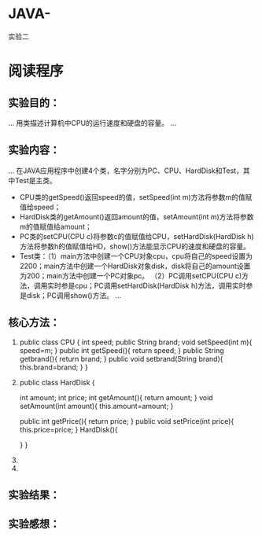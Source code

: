 # JAVA-
实验二
# 阅读程序
## 实验目的：
...
用类描述计算机中CPU的运行速度和硬盘的容量。
...
## 实验内容：
...
在JAVA应用程序中创建4个类，名字分别为PC、CPU、HardDisk和Test，其中Test是主类。
+ CPU类的getSpeed()返回speed的值，setSpeed(int m)方法将参数m的值赋值给speed；
+ HardDisk类的getAmount()返回amount的值，setAmount(int m)方法将参数m的值赋值给amount；
+ PC类的setCPU(CPU c)将参数c的值赋值给CPU，setHardDisk(HardDisk h)方法将参数h的值赋值给HD，show()方法能显示CPU的速度和硬盘的容量。
+ Test类：（1）main方法中创建一个CPU对象cpu，cpu将自己的speed设置为2200；main方法中创建一个HardDisk对象disk，disk将自己的amount设置为200；main方法中创建一个PC对象pc。
          （2）PC调用setCPU(CPU c)方法，调用实时参是cpu；PC调用setHardDisk(HardDisk h)方法，调用实时参是disk；PC调用show()方法。
...
## 核心方法：
1. public class CPU {
	int speed;
	public String brand; 
	void setSpeed(int m){
		speed=m;
	}
	public int getSpeed(){
		return speed;
	}
	public String getbrand(){
		return brand;
	}
	public void setbrand(String brand){
		this.brand=brand;
	}
}
2. public class HardDisk {
	
	int amount;
	int price;
	int getAmount(){
		return amount;
	}
	void setAmount(int amount){
		this.amount=amount;
	}
	
	public int getPrice(){
		return price;
	}
	public void setPrice(int price){
		this.price=price;
	}
HardDisk(){
		
	}
}
3. 
4. 
## 实验结果：
## 实验感想：
